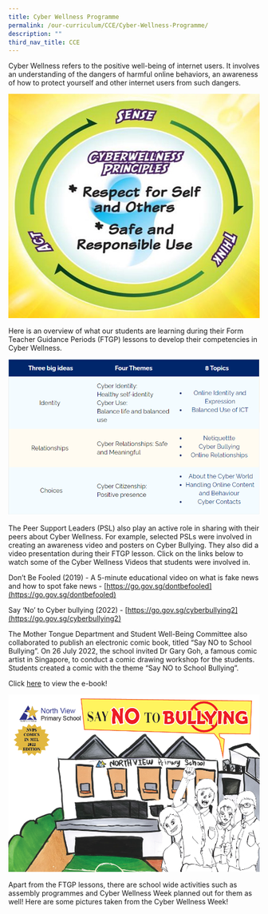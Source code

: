 ```yaml
---
title: Cyber Wellness Programme
permalink: /our-curriculum/CCE/Cyber-Wellness-Programme/
description: ""
third_nav_title: CCE
---
```

Cyber Wellness refers to the positive well-being of internet users. It involves an understanding of the dangers of harmful online behaviors, an awareness of how to protect yourself and other internet users from such dangers.

  

![](/images/Curriculum/Cyberwellness/Picture1.jpg)


Here is an overview of what our students are learning during their Form Teacher Guidance Periods (FTGP) lessons to develop their competencies in Cyber Wellness.

![](/images/Curriculum/Cyberwellness/C1NEW.png)

The Peer Support Leaders (PSL) also play an active role in sharing with their peers about Cyber Wellness. For example, selected PSLs were involved in creating an awareness video and posters on Cyber Bullying. They also did a video presentation during their FTGP lesson. Click on the links below to watch some of the Cyber Wellness Videos that students were involved in.

Don’t Be Fooled (2019) - A 5-minute educational video on what is fake news and how to spot fake news - [https://go.gov.sg/dontbefooled](https://go.gov.sg/dontbefooled)  

Say ‘No’ to Cyber bullying (2022) - [https://go.gov.sg/cyberbullying2](https://go.gov.sg/cyberbullying2)  

The Mother Tongue Department and Student Well-Being Committee also collaborated to publish an electronic comic book, titled “Say NO to School Bullying”. On 26 July 2022, the school invited Dr Gary Goh, a famous comic artist in Singapore, to conduct a comic drawing workshop for the students. Students created a comic with the theme “Say NO to School Bullying”. 

Click [here](https://northviewpri.moe.edu.sg/qql/slot/u179/Cyberwellness/NVPS_Say%20No%20to%20Bullying%20Comic%20Book%20MT%202022.pdf) to view the e-book!

![](/images/Curriculum/Cyberwellness/C2NEW.png)

Apart from the FTGP lessons, there are school wide activities such as assembly programmes and Cyber Wellness Week planned out for them as well! Here are some pictures taken from the Cyber Wellness Week!
